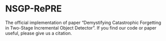# NSGP-RePRE
The official implementation of paper “Demystifying Catastrophic Forgetting in Two-Stage Incremental Object Detector”. If you find our code or paper useful, please give us a citation.
